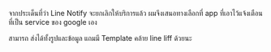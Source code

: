 จากประเด็นที่ว่า Line Notify จะยกเลิกให้บริการแล้ว ผมจึงเสนอทางเลือกที่ app ที่เอาไว้แจ้งเตือน ที่เป็น service ของ google เอง

สามารถ ส่งได้ทั้งรูปและข้อมูล แถมมี Template คล้าย line liff ด้วยนะ
